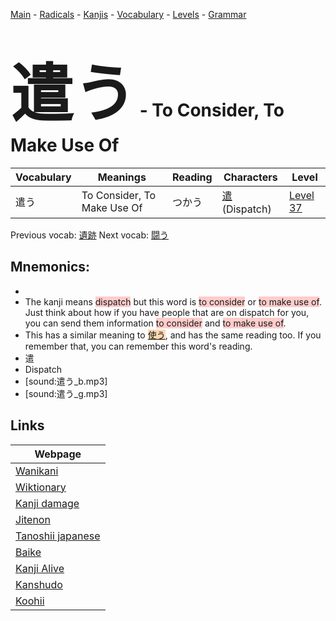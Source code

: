 <style> bigfont {font-size: 100px}</style>
[Main](../README.md) -
[Radicals](../radicals.md) -
[Kanjis](../kanjis.md) -
[Vocabulary](../vocabulary.md) -
[Levels](../levels.md) -
[Grammar](../grammar.md)
# <bigfont> 遣う</bigfont> - To Consider, To Make Use Of 

| Vocabulary | Meanings | Reading | Characters | Level |
| --- | --- | --- | --- | --- |
| 遣う | To Consider, To Make Use Of | つかう |  [遣](../kanjis/遣.md) (Dispatch) | [Level 37](../levels/wk_level37.md) |

Previous vocab: [遺跡](遺跡.md) Next vocab: [闘う](闘う.md) 

## Mnemonics:

* 
* The kanji means <span style="background-color:#ffcccb"> dispatch</span> but this word is <span style="background-color:#ffcccb"> to consider</span> or <span style="background-color:#ffcccb"> to make use of</span>. Just think about how if you have people that are on dispatch for you, you can send them information <span style="background-color:#ffcccb"> to consider</span> and <span style="background-color:#ffcccb"> to make use of</span>.
* This has a similar meaning to <span style="background-color:#fed8b1"> [使う](https://jisho.org/search/使う)</span>, and has the same reading too. If you remember that, you can remember this word's reading.
* 遣
* Dispatch
* [sound:遣う_b.mp3]
* [sound:遣う_g.mp3]


## Links 

| Webpage |
| --- |
| [Wanikani          ](https://www.wanikani.com/kanji/遣う) |
| [Wiktionary        ](https://en.wiktionary.org/wiki/遣う) |
| [Kanji damage      ](http://www.kanjidamage.com/kanji/search?utf8=✓&q=遣う) |
| [Jitenon           ](https://jitenon.com/kanji/遣う) |
| [Tanoshii japanese ](https://www.tanoshiijapanese.com/dictionary/kanji.cfm?k=遣う) |
| [Baike             ](https://baike.baidu.com/item/遣う) |
| [Kanji Alive       ](https://app.kanjialive.com/遣う) |
| [Kanshudo          ](https://www.kanshudo.com/searchmn?q=遣う) |
| [Koohii            ](https://kanji.koohii.com/study/kanji/遣う) |
